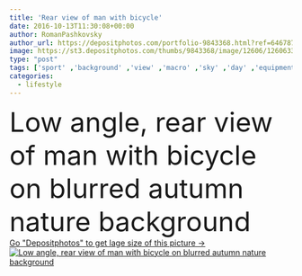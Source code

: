 ```yaml
---
title: 'Rear view of man with bicycle'
date: 2016-10-13T11:30:08+00:00
author: RomanPashkovsky
author_url: https://depositphotos.com/portfolio-9843368.html?ref=64678756
image: https://st3.depositphotos.com/thumbs/9843368/image/12606/126063390/api_thumb_450.jpg?forcejpeg=true
type: "post"
tags: ['sport' ,'background' ,'view' ,'macro' ,'sky' ,'day' ,'equipment' ,'season' ,'travel' ,'people' ,'park' ,'nature' ,'autumn' ,'leaves' ,'transport' ,'unrecognizable' ,'vehicle' ,'sports' ,'hobby' ,'healthy' ,'male' ,'man' ,'back' ,'trees' ,'concept' ,'lifestyle' ,'chain' ,'fitness' ,'exercise' ,'recreation' ,'bicycle' ,'blurred' ,'Rear' ,'cycling' ,'journey' ,'wheels' ,'riding' ,'place' ,'grove' ,'daytime' ,'sporty' ,'faceless' ,'cog wheels' ,'Recreational Pursuit' ,'close up' ,'low angle' ,'mountain bike' ,'cardio workout' ,'outdoor scene' ]
categories: 
  - lifestyle
---
```

<div aling="center">
            <font size="60"> Low angle, rear view of man with bicycle on blurred autumn nature background</font>   
</div>
<div>
    <a href='https://depositphotos.com/126063390/stock-photo-rear-view-of-man-with.html?ref=64678756' target=_blank > Go "Depositphotos" to get lage size of this picture ->
        <img href='https://depositphotos.com/126063390/stock-photo-rear-view-of-man-with.html?ref=64678756' src='https://st3.depositphotos.com/9843368/12606/i/950/depositphotos_126063390-stock-photo-rear-view-of-man-with.jpg?forcejpeg=true' alt='Low angle, rear view of man with bicycle on blurred autumn nature background' >
    </a>
</div>
